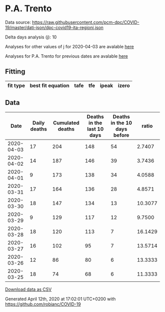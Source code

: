 # P.A. Trento

Data source: https://raw.githubusercontent.com/pcm-dpc/COVID-19/master/dati-json/dpc-covid19-ita-regioni.json

Delta days analysis (j): 10

Analyses for other values of j for 2020-04-03 are avalable [here](../2020-04-03/README.md)

Analyses for P.A. Trento for previous dates are avalable [here](../README.md)

## Fitting 
|fit type|best fit equation|tafe|tfe|ipeak|izero|
|-------|-----|--------|------|---|---|

## Data
|Date|Daily deaths|Cumulated deaths|Deaths in the last 10 days|Deaths in the 10 days before|ratio|
|----|----------|-----------|-------|--------------------|-----|
|2020-04-03|17|204|148|54|2.7407|
|2020-04-02|14|187|146|39|3.7436|
|2020-04-01|9|173|138|34|4.0588|
|2020-03-31|17|164|136|28|4.8571|
|2020-03-30|18|147|134|13|10.3077|
|2020-03-29|9|129|117|12|9.7500|
|2020-03-28|18|120|113|7|16.1429|
|2020-03-27|16|102|95|7|13.5714|
|2020-03-26|12|86|80|6|13.3333|
|2020-03-25|18|74|68|6|11.3333|

[Download data as CSV](COVID-19_p.a._trento_j10_2020-04-03.csv)

Generated April 12th, 2020 at 17:02:01 UTC+0200 with https://github.com/robianc/COVID-19
